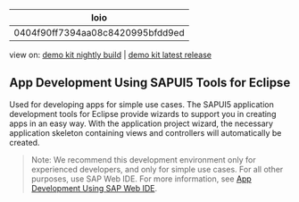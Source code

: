 <!-- loio0404f90ff7394aa08c8420995bfdd9ed -->

| loio |
| -----|
| 0404f90ff7394aa08c8420995bfdd9ed |

<div id="loio">

view on: [demo kit nightly build](https://openui5nightly.hana.ondemand.com/#/topic/0404f90ff7394aa08c8420995bfdd9ed) | [demo kit latest release](https://openui5.hana.ondemand.com/#/topic/0404f90ff7394aa08c8420995bfdd9ed)</div>

## App Development Using SAPUI5 Tools for Eclipse

Used for developing apps for simple use cases. The SAPUI5 application development tools for Eclipse provide wizards to support you in creating apps in an easy way. With the application project wizard, the necessary application skeleton containing views and controllers will automatically be created.

> Note:
> We recommend this development environment only for experienced developers, and only for simple use cases. For all other purposes, use SAP Web IDE. For more information, see [App Development Using SAP Web IDE](App_Development_Using_SAP_Web_IDE_13ced94.md).
> 
> 

